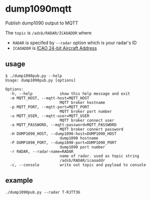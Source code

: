dump1090mqtt
============

Publish dump1090 output to MQTT

The `topic` is `/adsb/RADAR/ICAOADDR` where 

* `RADAR` is specifed by `--radar` option which is your radar's ID
* `ICAOADDR` is [ICAO 24-bit Aircraft Address](http://en.wikipedia.org/wiki/Aviation_transponder_interrogation_modes#ICAO_24-bit_address)

usage
------

```
$ ./dump1090pub.py --help
Usage: dump1090pub.py [options]

Options:
  -h, --help            show this help message and exit
  -m MQTT_HOST, --mqtt-host=MQTT_HOST
                        MQTT broker hostname
  -p MQTT_PORT, --mqtt-port=MQTT_PORT
                        MQTT broker port number
  -u MQTT_USER, --mqtt-user=MQTT_USER
                        MQTT broker connect user
  -a MQTT_PASSWORD, --mqtt-password=MQTT_PASSWORD
                        MQTT broker connert password
  -H DUMP1090_HOST, --dump1090-host=DUMP1090_HOST
                        dump1090 hostname
  -P DUMP1090_PORT, --dump1090-port=DUMP1090_PORT
                        dump1090 port number
  -r RADAR, --radar-name=RADAR
                        name of radar. used as topic string
                        /adsb/RADAR/icaoaddr
  -c, --console         write out topic and payload to console
  ```

example
---------

```
./dump1090pub.py --radar T-RJTT36
```

